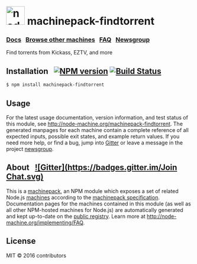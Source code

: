 
<h1>
  <a href="http://node-machine.org" title="Node-Machine public registry"><img alt="node-machine logo" title="Node-Machine Project" src="http://node-machine.org/images/machine-anthropomorph-for-white-bg.png" width="50" /></a>
  machinepack-findtorrent
</h1>

### [Docs](http://node-machine.org/machinepack-findtorrent) &nbsp; [Browse other machines](http://node-machine.org/machinepacks) &nbsp;  [FAQ](http://node-machine.org/implementing/FAQ)  &nbsp;  [Newsgroup](https://groups.google.com/forum/?hl=en#!forum/node-machine)

Find torrents from Kickass, EZTV, and more


## Installation &nbsp; [![NPM version](https://badge.fury.io/js/machinepack-findtorrent.svg)](http://badge.fury.io/js/machinepack-findtorrent) [![Build Status](https://travis-ci.org/mikermcneil/machinepack-findtorrent.png?branch=master)](https://travis-ci.org/mikermcneil/machinepack-findtorrent)

```sh
$ npm install machinepack-findtorrent
```

## Usage

For the latest usage documentation, version information, and test status of this module, see <a href="http://node-machine.org/machinepack-findtorrent" title="Find torrents from Kickass, EZTV, and more (for node.js)">http://node-machine.org/machinepack-findtorrent</a>.  The generated manpages for each machine contain a complete reference of all expected inputs, possible exit states, and example return values.  If you need more help, or find a bug, jump into [Gitter](https://gitter.im/node-machine/general) or leave a message in the project [newsgroup](https://groups.google.com/forum/?hl=en#!forum/node-machine).

## About  &nbsp; [![Gitter](https://badges.gitter.im/Join Chat.svg)](https://gitter.im/node-machine/general?utm_source=badge&utm_medium=badge&utm_campaign=pr-badge&utm_content=badge)

This is a [machinepack](http://node-machine.org/machinepacks), an NPM module which exposes a set of related Node.js [machines](http://node-machine.org/spec/machine) according to the [machinepack specification](http://node-machine.org/spec/machinepack).
Documentation pages for the machines contained in this module (as well as all other NPM-hosted machines for Node.js) are automatically generated and kept up-to-date on the <a href="http://node-machine.org" title="Public machine registry for Node.js">public registry</a>.
Learn more at <a href="http://node-machine.org/implementing/FAQ" title="Machine Project FAQ (for implementors)">http://node-machine.org/implementing/FAQ</a>.

## License

MIT &copy; 2016 contributors


